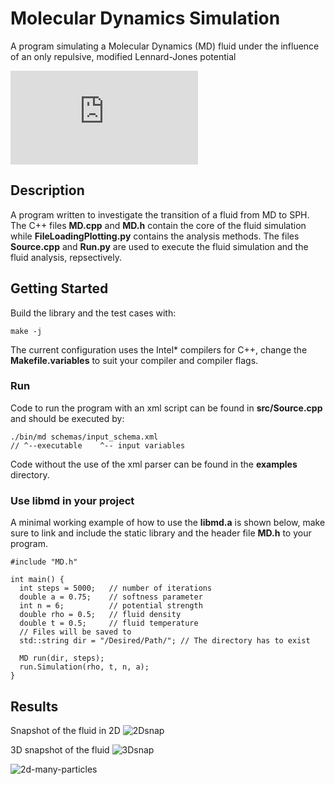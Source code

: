 # Molecular Dynamics Simulation

A program simulating a Molecular Dynamics (MD) fluid under the influence of an only repulsive, modified Lennard-Jones potential

![first eq](http://latex.codecogs.com/gif.latex?%5Cphi_%7Bij%7D%20%28r%29%20%3D%20%5Cvarepsilon%5Cbigg%28%5Cdfrac%7B%5Csigma%7D%7B%28r%5E%7B2%7D%20&plus;%20A%29%7D%5Cbigg%29%5E%5Cfrac%7Bn%7D%7B2%7D)


## Description
A program written to investigate the transition of a fluid from MD to SPH. The C++ files **MD.cpp** and **MD.h** contain the core of the fluid simulation while **FileLoadingPlotting.py** contains the analysis methods. The files **Source.cpp** and **Run.py** are used to execute the fluid simulation and the fluid analysis, repsectively.

## Getting Started
Build the library and the test cases with:
```
make -j
```
The current configuration uses the Intel* compilers for C++, change the **Makefile.variables** to suit your compiler and compiler flags.


### Run
Code to run the program with an xml script can be found in **src/Source.cpp** and should be executed by:
```
./bin/md schemas/input_schema.xml
// ^--executable    ^-- input variables
```
Code without the use of the xml parser can be found in the **examples** directory.

### Use libmd in your project
A minimal working example of how to use the **libmd.a** is shown below, make sure to link and include the static library and the header file **MD.h** to your program.

```
#include "MD.h"

int main() {
  int steps = 5000;   // number of iterations
  double a = 0.75;    // softness parameter
  int n = 6;          // potential strength
  double rho = 0.5;   // fluid density
  double t = 0.5;     // fluid temperature
  // Files will be saved to
  std::string dir = "/Desired/Path/"; // The directory has to exist
  
  MD run(dir, steps);
  run.Simulation(rho, t, n, a);
}
```

## Results
Snapshot of the fluid in 2D
![2Dsnap](https://github.com/GiannisNikiteas/MD-simulation/blob/master/snap_n6_a075.png?raw=true)

3D snapshot of the fluid
![3Dsnap](https://github.com/GiannisNikiteas/MD-simulation/blob/master/3d075.png?raw=true)

![2d-many-particles](https://github.com/GiannisNikiteas/MD-simulation/blob/master/snap_2744_n6_a4.png?raw=true)

<!-- 2D Animation of the fluid with time
![vid]() -->
